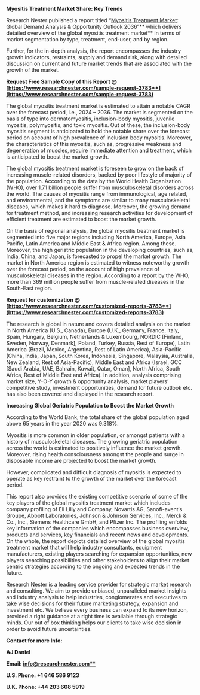 ﻿**Myositis Treatment Market Share: Key Trends**

Research Nester published a report titled “[Myositis Treatment Market](https://www.researchnester.com/reports/myositis-treatment-market/3783): Global Demand Analysis & Opportunity Outlook 2036”** which delivers detailed overview of the global myositis treatment market** in terms of market segmentation by type, treatment, end-user, and by region.

Further, for the in-depth analysis, the report encompasses the industry growth indicators, restraints, supply and demand risk, along with detailed discussion on current and future market trends that are associated with the growth of the market.

**Request Free Sample Copy of this Report @ [https://www.researchnester.com/sample-request-3783**](https://www.researchnester.com/sample-request-3783)**

The global myositis treatment market is estimated to attain a notable CAGR over the forecast period, i.e., 2024 – 2036. The market is segmented on the basis of type into dermatomyositis, inclusion-body myositis, juvenile myositis, polymyositis, and toxic myositis. Out of these, the inclusion-body myositis segment is anticipated to hold the notable share over the forecast period on account of high prevalence of inclusion body myositis. Moreover, the characteristics of this myositis, such as, progressive weakness and degeneration of muscles, require immediate attention and treatment, which is anticipated to boost the market growth.

The global myositis treatment market is foreseen to grow on the back of increasing muscle-related disorders, backed by poor lifestyle of majority of the population. According to the data by the World Health Organization (WHO), over 1.71 billion people suffer from musculoskeletal disorders across the world. The causes of myositis range from immunological, age related, and environmental, and the symptoms are similar to many musculoskeletal diseases, which makes it hard to diagnose. Moreover, the growing demand for treatment method, and increasing research activities for development of efficient treatment are estimated to boost the market growth.

On the basis of regional analysis, the global myositis treatment market is segmented into five major regions including North America, Europe, Asia Pacific, Latin America and Middle East & Africa region. Among these. Moreover, the high geriatric population in the developing countries, such as, India, China, and Japan, is forecasted to propel the market growth. The market in North America region is estimated to witness noteworthy growth over the forecast period, on the account of high prevalence of musculoskeletal diseases in the region. According to a report by the WHO, more than 369 million people suffer from muscle-related diseases in the South-East region.

**Request for customization @ [https://www.researchnester.com/customized-reports-3783**](https://www.researchnester.com/customized-reports-3783)**

The research is global in nature and covers detailed analysis on the market in North America (U.S., Canada), Europe (U.K., Germany, France, Italy, Spain, Hungary, Belgium, Netherlands & Luxembourg, NORDIC [Finland, Sweden, Norway, Denmark], Poland, Turkey, Russia, Rest of Europe), Latin America (Brazil, Mexico, Argentina, Rest of Latin America), Asia-Pacific (China, India, Japan, South Korea, Indonesia, Singapore, Malaysia, Australia, New Zealand, Rest of Asia-Pacific), Middle East and Africa (Israel, GCC [Saudi Arabia, UAE, Bahrain, Kuwait, Qatar, Oman], North Africa, South Africa, Rest of Middle East and Africa). In addition, analysis comprising market size, Y-O-Y growth & opportunity analysis, market players’ competitive study, investment opportunities, demand for future outlook etc. has also been covered and displayed in the research report.

**Increasing Global Geriatric Population to Boost the Market Growth**

According to the World Bank, the total share of the global population aged above 65 years in the year 2020 was 9.318%. 

Myositis is more common in older population, or amongst patients with a history of musculoskeletal diseases. The growing geriatric population across the world is estimated to positively influence the market growth. Moreover, rising health consciousness amongst the people and surge in disposable income are projected to boost the market growth.

However, complicated and difficult diagnosis of myositis is expected to operate as key restraint to the growth of the market over the forecast period.

This report also provides the existing competitive scenario of some of the key players of the global myositis treatment market which includes company profiling of Eli Lilly and Company, Novartis AG, Sanofi-aventis Groupe, Abbott Laboratories, Johnson & Johnson Services, Inc., Merck & Co., Inc., Siemens Healthcare GmbH, and Pfizer Inc. The profiling enfolds key information of the companies which encompasses business overview, products and services, key financials and recent news and developments. On the whole, the report depicts detailed overview of the global myositis treatment market that will help industry consultants, equipment manufacturers, existing players searching for expansion opportunities, new players searching possibilities and other stakeholders to align their market centric strategies according to the ongoing and expected trends in the future.      

Research Nester is a leading service provider for strategic market research and consulting. We aim to provide unbiased, unparalleled market insights and industry analysis to help industries, conglomerates and executives to take wise decisions for their future marketing strategy, expansion and investment etc. We believe every business can expand to its new horizon, provided a right guidance at a right time is available through strategic minds. Our out of box thinking helps our clients to take wise decision in order to avoid future uncertainties.

**Contact for more Info:**

**AJ Daniel**

**Email: [info@researchnester.com**](mailto:info@researchnester.com)**

**U.S. Phone: +1 646 586 9123** 

**U.K. Phone: +44 203 608 5919**


